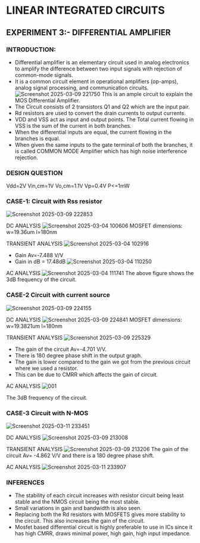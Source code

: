 # LINEAR INTEGRATED CIRCUITS
## EXPERIMENT 3:- DIFFERENTIAL AMPLIFIER
### INTRODUCTION:
- Differential amplifier is an elementary circuit used in analog electronics to amplify the difference between two input signals with rejection of common-mode signals.
- It is a common circuit element in operational amplifiers (op-amps), analog signal processing, and communication circuits.
![Screenshot 2025-03-09 221750](https://github.com/user-attachments/assets/04c26893-194f-4701-9e92-885c8e603a16)
 This is an ample circuit to explain the MOS Differential Amplifier.
- The Circuit consists of 2 transistors Q1 and Q2 which are the input pair.
- Rd resistors are used to convert the drain currents to output currents.
- VDD and VSS act as input and output points. The Total current flowing in VSS is the sum of the current in both branches.
-  When the differential inputs are equal, the current flowing in the branches is equal.
- When given the same inputs to the gate terminal of both the branches, it is called COMMON MODE Amplifier which has high noise interference rejection.

### DESIGN QUESTION
Vdd=2V Vin,cm=1V Vo,cm=1.1V Vp=0.4V P<=1mW 

### CASE-1: Circuit with Rss resistor
![Screenshot 2025-03-09 222853](https://github.com/user-attachments/assets/0232c172-c0aa-47b8-ac0e-1996f3ec84f0)

DC ANALYSIS
![Screenshot 2025-03-04 100606](https://github.com/user-attachments/assets/f988e970-0d8c-490f-8d4e-6ffc4d48b290)
MOSFET dimensions: w=19.36um l=180nm

TRANSIENT ANALYSIS
![Screenshot 2025-03-04 102916](https://github.com/user-attachments/assets/648ecb29-fbc0-4bb7-916f-885709e8fe13)
- Gain Av=-7.488 V/V
- Gain in dB = 17.48dB
![Screenshot 2025-03-04 110250](https://github.com/user-attachments/assets/d58d2307-022c-4a33-a1ec-71dc0d45e8b8)

AC ANALYSIS
![Screenshot 2025-03-04 111741](https://github.com/user-attachments/assets/7ae90ef5-7b63-48bb-b41a-79edf5b500ad)
The above figure shows the 3dB frequency of the circuit.

### CASE-2 Circuit with current source 
![Screenshot 2025-03-09 224155](https://github.com/user-attachments/assets/f1a243af-daa5-4169-96b6-565ea5f6f0b1)

DC ANALYSIS
![Screenshot 2025-03-09 224841](https://github.com/user-attachments/assets/06dd5648-b291-4b14-9505-8a5333c55468)
MOSFET dimensions: w=19.3821um l=180nm

TRANSIENT ANALYSIS
![Screenshot 2025-03-09 225329](https://github.com/user-attachments/assets/0893f364-cc77-4808-b62e-aeb070c34783)
- The gain of the circuit Av=-4.701 V/V.
- There is 180 degree phase shift in the output graph.
- The gain is lower compared to the gain we got from the previous circuit where we used a resistor.
- This can be due to CMRR which affects the gain of circuit.

AC ANALYSIS
![001](https://github.com/user-attachments/assets/4f959117-24c5-4f5b-aa9d-6f72eff25fad)

The 3dB frequency of the circuit.

### CASE-3 Circuit with N-MOS
![Screenshot 2025-03-11 233451](https://github.com/user-attachments/assets/6044ed89-f8e1-4601-be53-b409df67027a)

DC ANALYSIS
![Screenshot 2025-03-09 213008](https://github.com/user-attachments/assets/ec659da4-d19a-40d9-b11c-0400e06382fd)

TRANSIENT ANALYSIS
![Screenshot 2025-03-09 213206](https://github.com/user-attachments/assets/89c261a0-943e-4f2f-aa43-ae95932e38b0)
The gain of the circuit Av= -4.862 V/V and there is a 180 degree phase shift. 

AC ANALYSIS
![Screenshot 2025-03-11 233907](https://github.com/user-attachments/assets/9e73ce03-6015-4c2f-bda5-9628fa4b51c8)

### INFERENCES
- The stability of each circuit increases with resistor circuit being least stable and the NMOS circuit being the most stable.
- Small variations in gain and bandwidth is also seen.
- Replacing both the Rd resistors with MOSFETS gives more stability to the circuit. This also increases the gain of the circuit.
- Mosfet based differential circuit is highly preferable to use in ICs since it has high CMRR, draws minimal power, high gain, high input impedance.
